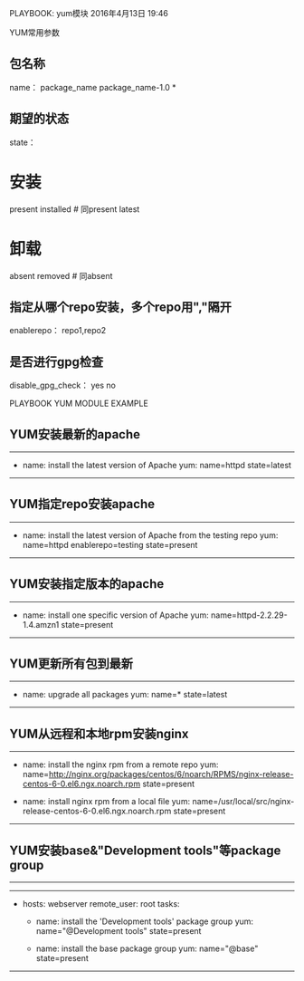 PLAYBOOK: yum模块
2016年4月13日
19:46
 
YUM常用参数
## 包名称
name：
package_name
package_name-1.0
*
 
## 期望的状态
state：
# 安装
present
installed    # 同present
latest
# 卸载
absent
removed    # 同absent
 
## 指定从哪个repo安装，多个repo用","隔开
enablerepo：
repo1,repo2
 
## 是否进行gpg检查
disable_gpg_check：
yes
no
 
PLAYBOOK YUM MODULE EXAMPLE
## YUM安装最新的apache
********************************
- name: install the latest version of Apache
  yum: name=httpd state=latest
********************************
 
## YUM指定repo安装apache
********************************
- name: install the latest version of Apache from the testing repo
  yum: name=httpd enablerepo=testing state=present
********************************
 
## YUM安装指定版本的apache
********************************
- name: install one specific version of Apache
  yum: name=httpd-2.2.29-1.4.amzn1 state=present
********************************
 
## YUM更新所有包到最新
********************************
- name: upgrade all packages
  yum: name=* state=latest
********************************
 
## YUM从远程和本地rpm安装nginx
********************************
- name: install the nginx rpm from a remote repo
  yum: name=http://nginx.org/packages/centos/6/noarch/RPMS/nginx-release-centos-6-0.el6.ngx.noarch.rpm state=present
 
- name: install nginx rpm from a local file
  yum: name=/usr/local/src/nginx-release-centos-6-0.el6.ngx.noarch.rpm state=present
********************************
 
## YUM安装base&"Development tools"等package group
********************************
---
- hosts: webserver
  remote_user: root
  tasks:
    - name: install the 'Development tools' package group
      yum: name="@Development tools" state=present
 
    - name: install the base package group
      yum: name="@base" state=present
********************************
